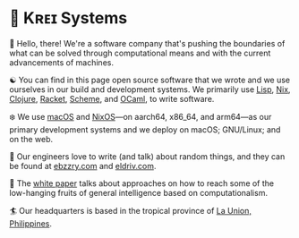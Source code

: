 # 🌊 Kʀᴇɪ Systems

👋️ Hello, there! We're a software company that's pushing the boundaries of what
can be solved through computational means and with the current advancements of
machines.

☯️️ You can find in this page open source software that we wrote and we use
ourselves in our build and development systems. We primarily use
[Lisp](https://lisp-lang.org), [Nix](https://nixos.org),
[Clojure](https://clojure.org), [Racket](https://racket-lang.org),
[Scheme](https://www.scheme.org/), and [OCaml](https://ocaml.org), to write
software.

❄️️ We use [macOS](https://en.wikipedia.org/wiki/MacOS) and
[NixOS](https://nixos.org)—on aarch64, x86_64, and arm64—as our primary
development systems and we deploy on macOS; GNU/Linux; and on the web.

🐚️️️ Our engineers love to write (and talk) about random things, and they can be
found at [ebzzry.com](https://ebzzry.com) and [eldriv.com](https://eldriv.com).

🧠 The [white paper](https://github.com/krei-systems/white-paper/blob/main/white-paper.org?raw=true)
talks about approaches on how to reach some of the low-hanging fruits of general
intelligence based on computationalism.

🏄️️️ Our headquarters is based in the tropical province of [La Union, Philippines](https://en.wikipedia.org/wiki/La_Union).
